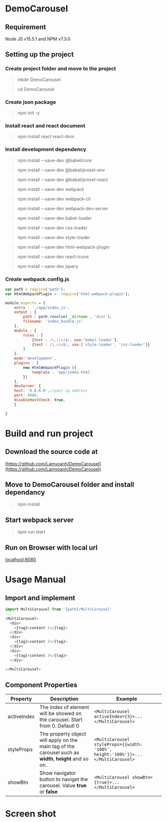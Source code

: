 # DemoCarousel
## Requirement
Node JS v15.5.1 and NPM v7.3.0

## Setting up the project
### Create project folder and move to the project
> mkdir DemoCarousel

> cd DemoCarousel

### Create json package
> npm init -y

### Install react and react document
> npm install react react-dom

### Install development dependency
> npm install --save-dev @babel/core

> npm install --save-dev @babel/preset-env

> npm install --save-dev @babel/preset-react

> npm install --save-dev webpack

> npm install --save-dev webpack-cli

> npm install --save-dev webpack-dev-server

> npm install --save-dev babel-loader

> npm install --save-dev css-loader

> npm install --save-dev style-loader

> npm install --save-dev html-webpack-plugin

> npm install --save-dev react-icons

> npm install --save-dev jquery

### Create webpack.config.js
```javascript
var path = require('path');
var HtmlWebpackPlugin =  require('html-webpack-plugin');

module.exports = {
    entry : './app/index.js',
    output : {
        path : path.resolve(__dirname , 'dist'),
        filename: 'index_bundle.js'
    },
    module : {
        rules : [
            {test : /\.(js)$/, use:'babel-loader'},
            {test : /\.css$/, use:['style-loader', 'css-loader']}
        ]
    },
    mode:'development',
    plugins : [
        new HtmlWebpackPlugin ({
            template : 'app/index.html'
        })
    ],
    devServer: {
    host: '0.0.0.0',//your ip address
    port: 8080,
    disableHostCheck: true,
    }

}
````

# Build and run project


## Download the source code at
[https://github.com/Lamvoanh/DemoCarousel](https://github.com/Lamvoanh/DemoCarousel)

## Move to DemoCarousel folder and install dependancy
> npm install

## Start webpack server
> npm run start

## Run on Browser with local url
[localhost:8080](localhost:8080)

# Usage Manual
## Import and implement
```javascript
import MultiCarousel from '{path}/MultiCarousel'
...
<MultiCarousel>
  <div>
    <{tag}>content 1</{tag}>
  </div>
  <div>
    <{tag}>content 2</{tag}>
  </div>
  <div>
    <{tag}>content 3</{tag}>
  </div>
  ...
</MultiCarousel>
```
## Component Properties
| Property      | Description   | Example   |
| ------------- | ------------- | -------- |
| activeIndex   | The index of element will be showed on the carousel. Start from 0. Defautl 0 | ```<MultiCarousel activeIndex={3}>...</MultiCarousel>``` |
| styleProps    | The property object will apply on the main tag of the carousel such as **width**, **height** and so on.    | ```<MultiCarousel styleProps={{width: '100%', height:'100%'}}>...</MultiCarousel> ```|
| showBtn   | Show navigator button to naviget the carousel. Value **true** or **false** | ```<MultiCarousel showBtn={true}>...</MultiCarousel>``` |
# Screen shot
